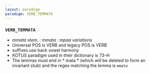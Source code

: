 ```yaml
---
layout: paradigm
paradigm: VERB_TEMMATA
---
```

### ` VERB_TEMMATA `

* _mmata stem, : mmata : mpaa variations_
* Universal POS is VERB and legacy POS is VERB
* suffixes use back vowel harmony
* KOTUS paradigm used in their dictionary is 73-H
* The lemmas must end in * mata * (which will be deleted to form an invariant stub) and the regex matching the lemma is ` mmata `
